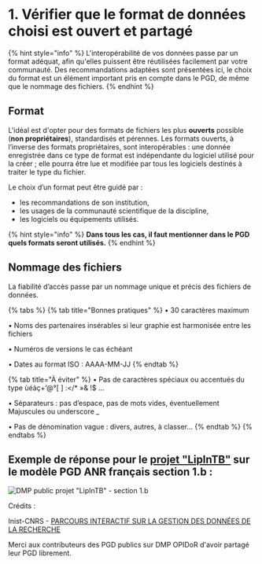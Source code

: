 # 1. Vérifier que le format de données choisi est ouvert et partagé

{% hint style="info" %}
L'interopérabilité de vos données passe par un format adéquat, afin qu'elles puissent être réutilisées facilement par votre communauté. Des recommandations adaptées sont présentées ici, le choix du format est un élément important pris en compte dans le PGD, de même que le nommage des fichiers.
{% endhint %}

## Format

L'idéal est d'opter pour des formats de fichiers les plus **ouverts** possible (**non propriétaires**), standardisés et pérennes. Les formats ouverts, à l’inverse des formats propriétaires, sont interopérables : une donnée enregistrée dans ce type de format est indépendante du logiciel utilisé pour la créer ; elle pourra être lue et modifiée par tous les logiciels destinés à traiter le type du fichier.

Le choix d’un format peut être guidé par :

* les recommandations de son institution,
* les usages de la communauté scientifique de la discipline,
* les logiciels ou équipements utilisés.

{% hint style="info" %}
**Dans tous les cas, il faut mentionner dans le PGD quels formats seront utilisés.**
{% endhint %}

## Nommage des fichiers

La fiabilité d’accès passe par un nommage unique et précis des fichiers de données.

{% tabs %}
{% tab title="Bonnes pratiques" %}
• 30 caractères maximum

• Noms des partenaires insérables si leur graphie est harmonisée entre les fichiers

• Numéros de versions le cas échéant

• Dates au format ISO : AAAA-MM-JJ
{% endtab %}

{% tab title="À éviter" %}
• Pas de caractères spéciaux ou accentués du type ùéàç+’@°\[ ] :\</\* »& !$ …

• Séparateurs : pas d’espace, pas de mots vides, éventuellement Majuscules ou underscore \_

• Pas de dénomination vague : divers, autres, à classer…
{% endtab %}
{% endtabs %}

## Exemple de réponse pour le [projet "LipInTB"](https://dmp.opidor.fr/plans/4624/export.pdf) sur le modèle PGD ANR français section 1.b :

![DMP public projet "LipInTB" - section 1.b](<../.gitbook/assets/Capture d’écran 2022-04-20 à 17.12.15.png>)

Crédits :

Inist-CNRS - [PARCOURS INTERACTIF SUR LA GESTION DES DONNÉES DE LA RECHERCHE](https://doranum.fr/enjeux-benefices/parcours-interactif-sur-la-gestion-des-donnees-de-la-recherche/)

Merci aux contributeurs des PGD publics sur DMP OPIDoR d'avoir partagé leur PGD librement.
